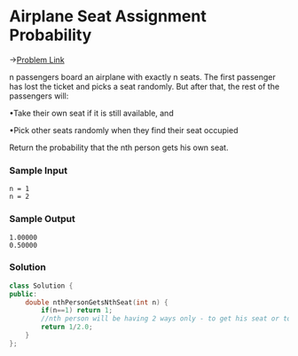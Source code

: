 # Airplane Seat Assignment Probability

->[Problem Link](https://leetcode.com/problems/airplane-seat-assignment-probability/)

 n passengers board an airplane with exactly n seats. The first passenger has lost the ticket and picks a seat randomly. But after that, the rest of the passengers will:

•Take their own seat if it is still available, and

•Pick other seats randomly when they find their seat occupied

Return the probability that the nth person gets his own seat.

### Sample Input
```
n = 1
n = 2
```
### Sample Output
```
1.00000
0.50000
```

### Solution
```cpp
class Solution {
public:
    double nthPersonGetsNthSeat(int n) {
        if(n==1) return 1;
        //nth person will be having 2 ways only - to get his seat or to take some one others seat
        return 1/2.0;
    }
};
```
